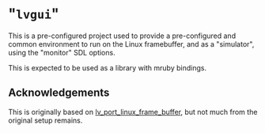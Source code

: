 # "`lvgui`"

This is a pre-configured project used to provide a pre-configured and common
environment to run on the Linux framebuffer, and as a "simulator", using the
"monitor" SDL options.

This is expected to be used as a library with mruby bindings.


## Acknowledgements

This is originally based on [lv_port_linux_frame_buffer](https://github.com/littlevgl/lv_port_linux_frame_buffer),
but not much from the original setup remains.
